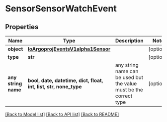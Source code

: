 # SensorSensorWatchEvent


## Properties
Name | Type | Description | Notes
------------ | ------------- | ------------- | -------------
**object** | [**IoArgoprojEventsV1alpha1Sensor**](IoArgoprojEventsV1alpha1Sensor.md) |  | [optional] 
**type** | **str** |  | [optional] 
**any string name** | **bool, date, datetime, dict, float, int, list, str, none_type** | any string name can be used but the value must be the correct type | [optional]

[[Back to Model list]](../README.md#documentation-for-models) [[Back to API list]](../README.md#documentation-for-api-endpoints) [[Back to README]](../README.md)


